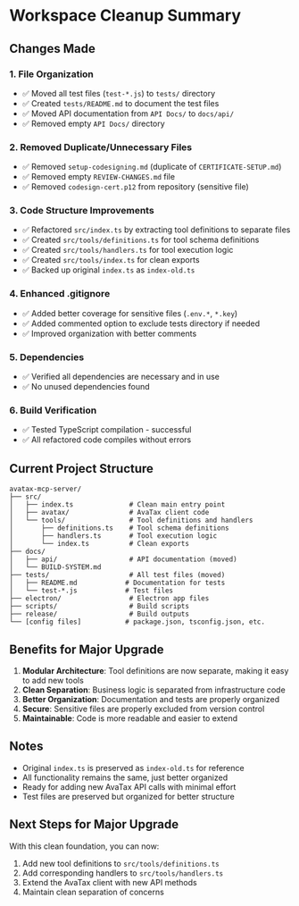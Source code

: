 # Workspace Cleanup Summary

## Changes Made

### 1. **File Organization**
- ✅ Moved all test files (`test-*.js`) to `tests/` directory
- ✅ Created `tests/README.md` to document the test files
- ✅ Moved API documentation from `API Docs/` to `docs/api/`
- ✅ Removed empty `API Docs/` directory

### 2. **Removed Duplicate/Unnecessary Files**
- ✅ Removed `setup-codesigning.md` (duplicate of `CERTIFICATE-SETUP.md`)
- ✅ Removed empty `REVIEW-CHANGES.md` file
- ✅ Removed `codesign-cert.p12` from repository (sensitive file)

### 3. **Code Structure Improvements**
- ✅ Refactored `src/index.ts` by extracting tool definitions to separate files
- ✅ Created `src/tools/definitions.ts` for tool schema definitions
- ✅ Created `src/tools/handlers.ts` for tool execution logic
- ✅ Created `src/tools/index.ts` for clean exports
- ✅ Backed up original `index.ts` as `index-old.ts`

### 4. **Enhanced .gitignore**
- ✅ Added better coverage for sensitive files (`.env.*`, `*.key`)
- ✅ Added commented option to exclude tests directory if needed
- ✅ Improved organization with better comments

### 5. **Dependencies**
- ✅ Verified all dependencies are necessary and in use
- ✅ No unused dependencies found

### 6. **Build Verification**
- ✅ Tested TypeScript compilation - successful
- ✅ All refactored code compiles without errors

## Current Project Structure

```
avatax-mcp-server/
├── src/
│   ├── index.ts              # Clean main entry point
│   ├── avatax/               # AvaTax client code
│   └── tools/                # Tool definitions and handlers
│       ├── definitions.ts    # Tool schema definitions
│       ├── handlers.ts       # Tool execution logic
│       └── index.ts          # Clean exports
├── docs/
│   ├── api/                  # API documentation (moved)
│   └── BUILD-SYSTEM.md
├── tests/                    # All test files (moved)
│   ├── README.md            # Documentation for tests
│   └── test-*.js            # Test files
├── electron/                 # Electron app files
├── scripts/                  # Build scripts
├── release/                  # Build outputs
└── [config files]           # package.json, tsconfig.json, etc.
```

## Benefits for Major Upgrade

1. **Modular Architecture**: Tool definitions are now separate, making it easy to add new tools
2. **Clean Separation**: Business logic is separated from infrastructure code
3. **Better Organization**: Documentation and tests are properly organized
4. **Secure**: Sensitive files are properly excluded from version control
5. **Maintainable**: Code is more readable and easier to extend

## Notes

- Original `index.ts` is preserved as `index-old.ts` for reference
- All functionality remains the same, just better organized
- Ready for adding new AvaTax API calls with minimal effort
- Test files are preserved but organized for better structure

## Next Steps for Major Upgrade

With this clean foundation, you can now:
1. Add new tool definitions to `src/tools/definitions.ts`
2. Add corresponding handlers to `src/tools/handlers.ts`
3. Extend the AvaTax client with new API methods
4. Maintain clean separation of concerns
